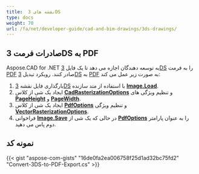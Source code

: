 ```yaml
---
title:  نقشه های 3DS
type: docs
weight: 70
url: /fa/net/developer-guide/cad-and-bim-drawings/3ds-drawings/
---
```


## **صادرات فرمت 3DS به PDF**

Aspose.CAD for .NET به توسعه دهندگان اجازه می دهد تا یک فایل [3DS](https://docs.fileformat.com/3d/3ds/) را به فرمت [PDF](https://docs.fileformat.com/pdf/) صادر کنند. رویکرد تبدیل [3DS](https://docs.fileformat.com/3d/3ds/) به [PDF](https://docs.fileformat.com/pdf/) به صورت زیر عمل می کند:

1. بارگذاری فایل نقشه [3DS](https://docs.fileformat.com/3d/3ds/) با استفاده از متد سازنده [**Image.Load**](https://reference.aspose.com/cad/net/aspose.cad.image/load/methods/2).
1. ایجاد یک شی از کلاس [**CadRasterizationOptions**](https://reference.aspose.com/cad/net/aspose.cad.imageoptions/cadrasterizationoptions) و تنظیم ویژگی های [**PageHeight**](https://reference.aspose.com/cad/net/aspose.cad.imageoptions/vectorrasterizationoptions/properties/pageheight) و [**PageWidth**](https://reference.aspose.com/cad/net/aspose.cad.imageoptions/vectorrasterizationoptions/properties/pagewidth).
1. ایجاد یک شی از کلاس [**PdfOptions**](https://reference.aspose.com/cad/net/aspose.cad.imageoptions/pdfoptions) و تنظیم ویژگی [**VectorRasterizationOptions**](https://reference.aspose.com/cad/net/aspose.cad.imageoptions/vectorrasterizationoptions).
1. فراخوانی [**Image.Save**](https://reference.aspose.com/cad/net/aspose.cad/image/methods/save/index) در حالی که یک شی از [**PdfOptions**](https://reference.aspose.com/cad/net/aspose.cad.imageoptions/pdfoptions) را به عنوان پارامتر دوم پاس می دهید.

## نمونه کد

{{< gist "aspose-com-gists" "16de0fa2ea006758f25d1ad32bc75fd2" "Convert-3DS-to-PDF-Export.cs" >}}
